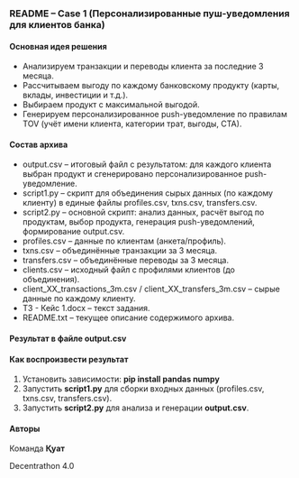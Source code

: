 ### README – Case 1 (Персонализированные пуш-уведомления для клиентов банка)



#### Основная идея решения

* Анализируем транзакции и переводы клиента за последние 3 месяца.
* Рассчитываем выгоду по каждому банковскому продукту (карты, вклады, инвестиции и т.д.).
* Выбираем продукт с максимальной выгодой.
* Генерируем персонализированное push-уведомление по правилам TOV (учёт имени клиента, категории трат, выгоды, CTA).



#### Состав архива

* output.csv – итоговый файл с результатом: для каждого клиента выбран продукт и сгенерировано персонализированное push-уведомление.
* script1.py – скрипт для объединения сырых данных (по каждому клиенту) в единые файлы profiles.csv, txns.csv, transfers.csv.
* script2.py – основной скрипт: анализ данных, расчёт выгод по продуктам, выбор продукта, генерация push-уведомлений, формирование output.csv.
* profiles.csv – данные по клиентам (анкета/профиль).
* txns.csv – объединённые транзакции за 3 месяца.
* transfers.csv – объединённые переводы за 3 месяца.
* clients.csv – исходный файл с профилями клиентов (до объединения).
* client\_XX\_transactions\_3m.csv / client\_XX\_transfers\_3m.csv – сырые данные по каждому клиенту.
* ТЗ - Кейс 1.docx – текст задания.
* README.txt – текущее описание содержимого архива.



#### Результат в файле **output.csv**


#### Как воспроизвести результат

1. Установить зависимости: **pip install pandas numpy**
2. Запустить **script1.py** для сборки входных данных (profiles.csv, txns.csv, transfers.csv).
3. Запустить **script2.py** для анализа и генерации **output.csv**.



#### Авторы

Команда **Қуат**

Decentrathon 4.0

